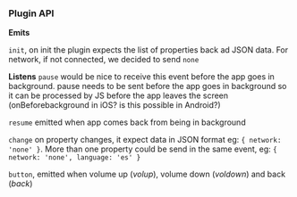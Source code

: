 ### Plugin API

**Emits**

`init`, on init the plugin expects the list of properties back ad JSON data. For network, if not connected, we decided to send `none`

**Listens**
`pause` would be nice to receive this event before the app goes in background. pause needs to be sent before the app goes in background so it can be processed by JS before the app leaves the screen (onBeforebackground in iOS? is this possible in Android?)

`resume` emitted when app comes back from being in background

`change` on property changes, it expect data in JSON format eg: `{ network: 'none' }`. More than one property could be send in the same event, eg: `{ network: 'none', language: 'es' }`

`button`, emitted when volume up (*volup*), volume down (*voldown*) and back (*back*)
